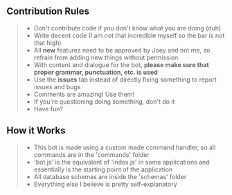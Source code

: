 ## Contribution Rules
>- Don't contribute code if you don't know what you are doing (duh)
>- Write decent code (I am not that incredible myself so the bar is not that high)
>- All **new** features need to be approved by Joey and not me, so refrain from adding new things without permission 
>- With content and dialogue for the bot, **please make sure that proper grammar, punctuation, etc. is used**
>- Use the **issues** tab instead of directly fixing something to report issues and bugs
>- Comments are amazing! Use them!
>- If you're questioning doing something, don't do it
>- Have fun? 

## How it Works
>- This bot is made using a custom made command handler, so all commands are in the 'commands' folder
>- 'bot.js' is the equivalent of 'index.js' in some applications and essentially is the starting point of the application
>- All database schemas are inside the 'schemas' folder
>- Everything else I believe is pretty self-explanatory 
